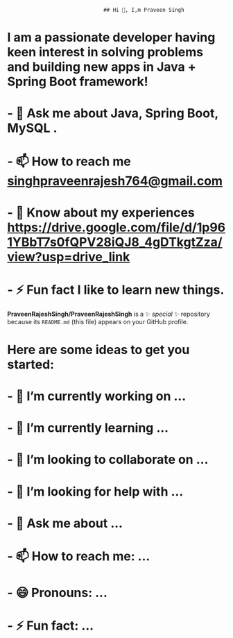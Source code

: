                                   ## Hi 👋, I,m Praveen Singh
# I am a passionate developer having keen interest in solving problems and building new apps in Java + Spring Boot framework!
 
   # - 💬 Ask me about Java, Spring Boot, MySQL .
   # - 📫 How to reach me singhpraveenrajesh764@gmail.com
   # - 📄 Know about my experiences https://drive.google.com/file/d/1p961YBbT7s0fQPV28iQJ8_4gDTkgtZza/view?usp=drive_link
   # - ⚡ Fun fact I like to learn new things.
   

**PraveenRajeshSingh/PraveenRajeshSingh** is a ✨ _special_ ✨ repository because its `README.md` (this file) appears on your GitHub profile.

# Here are some ideas to get you started:

# - 🔭 I’m currently working on ...
# - 🌱 I’m currently learning ...
# - 👯 I’m looking to collaborate on ...
# - 🤔 I’m looking for help with ...
# - 💬 Ask me about ...
# - 📫 How to reach me: ...
# - 😄 Pronouns: ...
# - ⚡ Fun fact: ...
